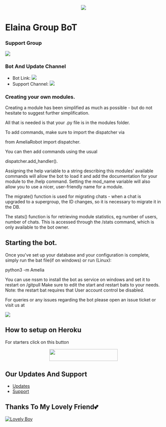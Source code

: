 <p align="center">
  <img src="https://telegra.ph/file/4e1e19c70b5da7ad9cecf.jpg">
</p>

# Elaina Group BoT

### Support Group
<p align="left">
<a href="https://t.me/CrowdStrikeChat" alt="Telegram!"> <img src="https://aleen42.github.io/badges/src/telegram.svg" /> </a>

### Bot And Update Channel 
* Bot Link:  <a href="http://t.me/ElainaxRobot" alt=" Elaina "> <img src="https://img.shields.io/badge/%F0%9F%A4%96%20-Magical Elaina-blue" /> </a>
* Support Channel: <a  href="https://t.me/" alt="Help Centre Logs"> <img  src="https://img.shields.io/badge/%F0%9F%92%A1-Elaina%20Updates-9cf" /> </a>

### Creating your own modules.

Creating a module has been simplified as much as possible - but do not hesitate to suggest further simplification.

All that is needed is that your .py file is in the modules folder.

To add commands, make sure to import the dispatcher via

from AmeliaRobot import dispatcher.

You can then add commands using the usual

dispatcher.add_handler().

Assigning the help variable to a string describing this modules' available
commands will allow the bot to load it and add the documentation for
your module to the /help command. Setting the mod_name variable will also allow you to use a nicer, user-friendly name for a module.

The migrate() function is used for migrating chats - when a chat is upgraded to a supergroup, the ID changes, so 
it is necessary to migrate it in the DB.

The stats() function is for retrieving module statistics, eg number of users, number of chats. This is accessed 
through the /stats command, which is only available to the bot owner.

## Starting the bot.

Once you've set up your database and your configuration is complete, simply run the bat file(if on windows) or run (Linux):

python3 -m Amelia

You can use nssm to install the bot as service on windows and set it to restart on /gitpull 
Make sure to edit the start and restart bats to your needs. 
Note: the restart bat requires that User account control be disabled.

For queries or any issues regarding the bot please open an issue ticket or visit us at <p align="left">
<a href="https://t.me/warbotzsupport" alt="Telegram!"> <img src="https://aleen42.github.io/badges/src/telegram.svg" /> </a>

## How to setup on Heroku 
For starters click on this button 

<p align="center"><a href="https://heroku.com/deploy?template=https://github.com/war-legend/AmeliaRobot"> <img src="https://img.shields.io/badge/Deploy%20To%20Heroku-black?style=for-the-badge&logo=heroku" width="220" height="38.45"/></a></p>


## Our Updates And Support

* [Updates](https://telegram.dog/CrowdXStrike)
* [Support](https://telegram.dog/CrowdStrikeChat)

## Thanks To My Lovely Friend💕
[![Lovely Boy](https://img.shields.io/badge/Lovely%20Boy-pink?style=for-the-badge&logo=appveyor)](https://t.me/Horimaya)








